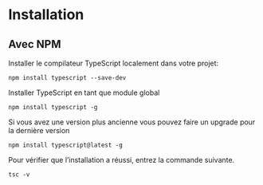 # Installation

## Avec NPM

Installer le compilateur TypeScript localement dans votre projet:

```shell
npm install typescript --save-dev
```

Installer TypeScript en tant que module global

```shell
npm install typescript -g
```

Si vous avez une version plus ancienne vous pouvez faire un upgrade pour la dernière version

```shell
npm install typescript@latest -g
```

Pour vérifier que l’installation a réussi, entrez la commande suivante.

```shell
tsc -v
```
